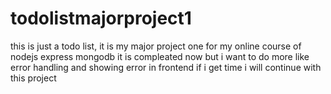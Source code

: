 # todolistmajorproject1

this is just a todo list, it is my major project one for my online course of nodejs express mongodb it is compleated now but i want to do more like error handling and showing error in frontend if i get time i will continue with this project
